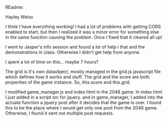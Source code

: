 REadme:

Hayley Weiss

I think I have everything working! I had a lot of problems with getting CORS enabled to start, but then I realized it was a minor error for something else in the same function causing the problem. Once I fixed that it cleared all up!

I went to Jasper's info session and found a lot of help i that and the demonstrations in class. Otherwise I didn't get help from anyone.

I spent a lot of time on this... maybe 7 hours?

The grid is it's own dataobject, mostly managed in the grid.js javascript file which defines how it works and stuff. The grid and the score are both properties of the game instance. So, this.score and this.grid. 

I modified game_manager.js and index.html in the 2048 game. In index.html I just added in a script src for jquery. and in game_manager, I added into the actuate function a jquery post after it decides that the game is over. I found this to be the place where I would get only one post from the 2048 game. Otherwise, I found it sent out multiple post requests.

